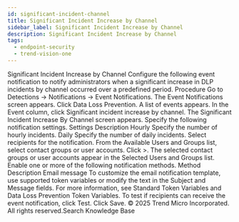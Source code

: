 ```yaml
---
id: significant-incident-channel
title: Significant Incident Increase by Channel
sidebar_label: Significant Incident Increase by Channel
description: Significant Incident Increase by Channel
tags:
  - endpoint-security
  - trend-vision-one
---
```


 Significant Incident Increase by Channel Configure the following event notification to notify administrators when a significant increase in DLP incidents by channel occurred over a predefined period. Procedure Go to Detections → Notifications → Event Notifications. The Event Notifications screen appears. Click Data Loss Prevention. A list of events appears. In the Event column, click Significant incident increase by channel. The Significant Incident Increase By Channel screen appears. Specify the following notification settings. Settings Description Hourly Specify the number of hourly incidents. Daily Specify the number of daily incidents. Select recipients for the notification. From the Available Users and Groups list, select contact groups or user accounts. Click >. The selected contact groups or user accounts appear in the Selected Users and Groups list. Enable one or more of the following notification methods. Method Description Email message To customize the email notification template, use supported token variables or modify the text in the Subject and Message fields. For more information, see Standard Token Variables and Data Loss Prevention Token Variables. To test if recipients can receive the event notification, click Test. Click Save. © 2025 Trend Micro Incorporated. All rights reserved.Search Knowledge Base